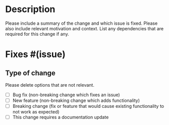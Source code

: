 # Description

Please include a summary of the change and which issue is fixed. Please also include relevant motivation and context. List any dependencies that are required for this change if any.

# Fixes #(issue)

## Type of change

Please delete options that are not relevant.

- [ ] Bug fix (non-breaking change which fixes an issue)
- [ ] New feature (non-breaking change which adds functionality)
- [ ] Breaking change (fix or feature that would cause existing functionality to not work as expected)
- [ ] This change requires a documentation update
